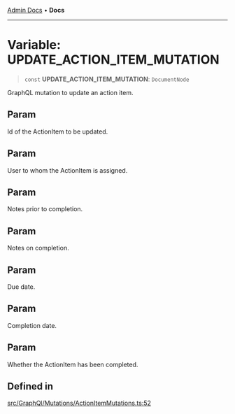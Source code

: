 [Admin Docs](/) • **Docs**

***

# Variable: UPDATE\_ACTION\_ITEM\_MUTATION

> `const` **UPDATE\_ACTION\_ITEM\_MUTATION**: `DocumentNode`

GraphQL mutation to update an action item.

## Param

Id of the ActionItem to be updated.

## Param

User to whom the ActionItem is assigned.

## Param

Notes prior to completion.

## Param

Notes on completion.

## Param

Due date.

## Param

Completion date.

## Param

Whether the ActionItem has been completed.

## Defined in

[src/GraphQl/Mutations/ActionItemMutations.ts:52](https://github.com/PalisadoesFoundation/talawa-admin/blob/main/src/GraphQl/Mutations/ActionItemMutations.ts#L52)
